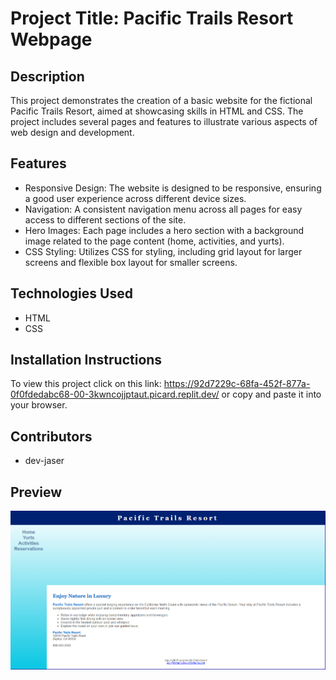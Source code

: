 # Project Title: Pacific Trails Resort Webpage

## Description
This project demonstrates the creation of a basic website for the fictional Pacific Trails Resort, aimed at showcasing skills in HTML and CSS. The project includes several pages and features to illustrate various aspects of web design and development.

## Features
- Responsive Design: The website is designed to be responsive, ensuring a good user experience across different device sizes.
- Navigation: A consistent navigation menu across all pages for easy access to different sections of the site.
- Hero Images: Each page includes a hero section with a background image related to the page content (home, activities, and yurts).
- CSS Styling: Utilizes CSS for styling, including grid layout for larger screens and flexible box layout for smaller screens.

## Technologies Used
- HTML
- CSS

## Installation Instructions
To view this project click on this link: https://92d7229c-68fa-452f-877a-0f0fdedabc68-00-3kwncojjptaut.picard.replit.dev/ or copy and paste it into your browser.

## Contributors
- dev-jaser

## Preview
![pacific trails resort webpage SS By: dev-jaser](image.png)